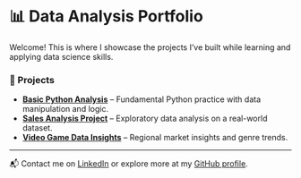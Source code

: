 # 📊 Data Analysis Portfolio

Welcome! This is where I showcase the projects I’ve built while learning and applying data science skills.

### 🧠 Projects

- **[Basic Python Analysis](./1-basic-python.ipynb)** – Fundamental Python practice with data manipulation and logic.
- **[Sales Analysis Project](./sales-analysis.ipynb)** – Exploratory data analysis on a real-world dataset.
- **[Video Game Data Insights](./video-games.ipynb)** – Regional market insights and genre trends.

---

📬 Contact me on [LinkedIn](https://www.linkedin.com/in/ana-ward-/) or explore more at my [GitHub profile](https://github.com/una-bananana).
